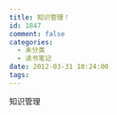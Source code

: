 ```yaml
---
title: 知识管理！
id: 1847
comment: false
categories:
  - 未分类
  - 读书笔记
date: 2012-03-31 10:24:00
tags:
---
```


知识管理